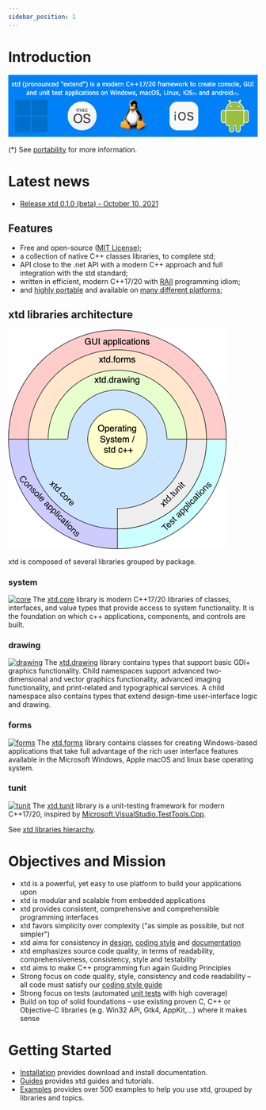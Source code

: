 ```yaml
---
sidebar_position: 1
---
```


# Introduction

[![xtd_background](/pictures/xtd_background.png)](https://gammasoft71.wixsite.com/xtdpro)

(\*) See [portability](#) for more information.

# Latest news

- [Release xtd 0.1.0 (beta) - October 10, 2021](#)

## Features

- Free and open-source ([MIT License](https://github.com/gammasoft71/xtd/blob/master/docs/license.md));
- a collection of native C++ classes libraries, to complete std;
- API close to the .net API with a modern C++ approach and full integration with the std standard;
- written in efficient, modern C++17/20 with [RAII](https://en.wikipedia.org/wiki/Resource_acquisition_is_initialization) programming idiom;
- and [highly portable](#) and available on [many different platforms](#);

## xtd libraries architecture

[![architecture_logo](/pictures/block_diagram_onion.png)](#)

xtd is composed of several libraries grouped by package.

### system

[![core](https://github.com/gammasoft71/xtd/blob/master/docs/pictures/xtd.core.png)](https://codedocs.xyz/gammasoft71/xtd/group__xtd__core.html)
The [xtd.core](https://codedocs.xyz/gammasoft71/xtd/group__xtd__core.html) library is modern C++17/20 libraries of classes, interfaces, and value types that provide access to system functionality. It is the foundation on which c++ applications, components, and controls are built.

### drawing

[![drawing](https://github.com/gammasoft71/xtd/blob/master/docs/pictures/xtd.drawing.png)](https://codedocs.xyz/gammasoft71/xtd/group__xtd__drawing.html)
The [xtd.drawing](https://codedocs.xyz/gammasoft71/xtd/group__xtd__drawing.html) library contains types that support basic GDI+ graphics functionality. Child namespaces support advanced two-dimensional and vector graphics functionality, advanced imaging functionality, and print-related and typographical services. A child namespace also contains types that extend design-time user-interface logic and drawing.

### forms

[![forms](https://github.com/gammasoft71/xtd/blob/master/docs/pictures/xtd.forms.png)](https://codedocs.xyz/gammasoft71/xtd/group__xtd__forms.html)
The [xtd.forms](https://codedocs.xyz/gammasoft71/xtd/group__xtd__forms.html) library contains classes for creating Windows-based applications that take full advantage of the rich user interface features available in the Microsoft Windows, Apple macOS and linux base operating system.

### tunit

[![tunit](https://github.com/gammasoft71/xtd/blob/master/docs/pictures/xtd.tunit.png)](https://codedocs.xyz/gammasoft71/xtd/group__xtd__tunit.html)
The [xtd.tunit](https://codedocs.xyz/gammasoft71/xtd/group__xtd__tunit.html) library is a unit-testing framework for modern C++17/20, inspired by [Microsoft.VisualStudio.TestTools.Cpp](https://docs.microsoft.com/en-us/visualstudio/test/microsoft-visualstudio-testtools-cppunittestframework-api-reference).

See [xtd libraries hierarchy](#).

# Objectives and Mission

- xtd is a powerful, yet easy to use platform to build your applications upon
- xtd is modular and scalable from embedded applications
- xtd provides consistent, comprehensive and comprehensible programming interfaces
- xtd favors simplicity over complexity ("as simple as possible, but not simpler")
- xtd aims for consistency in [design](https://github.com/gammasoft71/xtd/blob/master/docs/documentation.md), [coding style](https://github.com/gammasoft71/xtd/blob/master/docs/coding_conventions_guidelines.md) and [documentation](https://codedocs.xyz/gammasoft71/xtd/index.html)
- xtd emphasizes source code quality, in terms of readability, comprehensiveness, consistency, style and testability
- xtd aims to make C++ programming fun again Guiding Principles
- Strong focus on code quality, style, consistency and code readability – all code must satisfy our [coding style guide](https://github.com/gammasoft71/xtd/blob/master/docs/design_guidelines.md)
- Strong focus on tests (automated [unit tests](https://github.com/gammasoft71/xtd/tree/master/tests) with high coverage)
- Build on top of solid foundations – use existing proven C, C++ or Objective-C libraries (e.g. Win32 APi, Gtk4, AppKit,...) where it makes sense

# Getting Started

- [Installation](downloads.md) provides download and install documentation.
- [Guides](#) provides xtd guides and tutorials.
- [Examples](#) provides over 500 examples to help you use xtd, grouped by libraries and topics.
